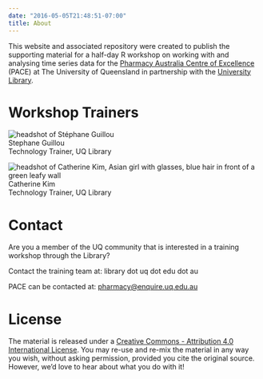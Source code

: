 ```yaml
---
date: "2016-05-05T21:48:51-07:00"
title: About
---
```


This website and associated repository were created to publish the supporting material for a half-day R workshop on working with and analysing time series data for the [Pharmacy Australia Centre of Excellence](https://pharmacy.uq.edu.au/about/pharmacy-australia-centre-excellence) (PACE) at The University of Queensland in partnership with the [University Library](https://www.library.uq.edu.au/).

# Workshop Trainers
![headshot of Stéphane Guillou](/./about_files/stragu_pic.png)<br>
Stephane Guillou <br>
Technology Trainer, UQ Library <br>

![headshot of Catherine Kim, Asian girl with glasses, blue hair in front of a green leafy wall](/./about_files/ckim_pic.png)<br>
Catherine Kim <br>
Technology Trainer, UQ Library <br>

# Contact
Are you a member of the UQ community that is interested in a training workshop through the Library? 

Contact the training team at: library dot uq dot edu dot au

PACE can be contacted at: pharmacy@enquire.uq.edu.au

# License
The material is released under a [Creative Commons - Attribution 4.0 International License](https://creativecommons.org/licenses/by/4.0/). You may re-use and re-mix the material in any way you wish, without asking permission, provided you cite the original source. However, we’d love to hear about what you do with it!
